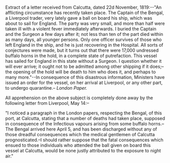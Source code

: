  Extract of a letter received from Calcutta, dated 22d November, 1819:--"An afflicting circumstance has recently taken place. The Captain of the Bengal, a Liverpool trader, very lately gave a ball on board his ship, which was about to sail for England. The party was very small, and more than half were taken ill with a violent fever immediately afterwards. I buried the Captain and the Surgeon a few days after it; not less than ten of the part died within as many days, all younger persons. Only one officer survives of those who left England in the ship, and he is just recovering in the Hospital. All sorts of conjectures were made, but it turns out that there were 17,000 undressed buffalo horns in the hold, in a complete state of putrefaction. This vessel has sailed for England in this state without a Surgeon. I question whether it will ever arrive; it ought not to be admitted among other shipping if it does;–the opening of the hold will be death to him who does it, and perhaps to many more."--In consequence of this disastrous information, Ministers have issued an order for the vessel, on her arrival at Liverpool, or any other part, to undergo quarantine.– *London Paper.*All apprehension on the above subject is completely done away by the following letter from Liverpool, May 14:–"I noticed a paragraph in the London papers, respecting the Bengal, of this port, at Calcutta, stating that a number of deaths had taken place, supposed in consequence of the Infectious vapours arising from some buffalo horns.–The Bengal arrived here April 5, and has been discharged without any of those dreadful consequences which the medical gentlemen of Calcutta prognosticated.–I should rather suppose that the fatal consequences which ensued to those individuals who attended the ball given on board this vessel at Calcutta, would be none justly attributed to the exposure to night air."